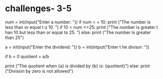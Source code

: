 # challenges- 3-5

num = int(input("Enter a number: ")) 
if num < = 10:
   print ("The number is less    than or equal t o 10. ")
if 10 < num <=25:
   print ("The number is greater t han 10 but less than or equal to 25. ") 
   else:
   print ("The number is greater than 25")


a = int(input("Enter the dividend: "))
b = int(intput("Enter t he divisor: "))

if b = 0 
quotient = a/b

print ("The quotient when {a} is divided by {b} is: {quotient}") 
else:
print ("Division by zero is not allowed")
